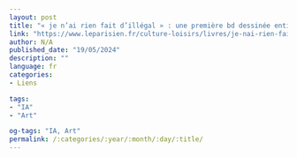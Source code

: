```yaml
---
layout: post
title: "« je n’ai rien fait d’illégal » : une première bd dessinée entièrement par intelligence artificielle autoéditée"
link: "https://www.leparisien.fr/culture-loisirs/livres/je-nai-rien-fait-dillegal-une-premiere-bd-dessinee-entierement-par-intelligence-artificielle-autoeditee-03-10-2023-EJR7YQTAXNCKXPVDFQBVJJHVLE.php"
author: N/A
published_date: "19/05/2024"
description: ""
language: fr
categories:
- Liens

tags:
- "IA"
- "Art"

og-tags: "IA, Art"
permalink: /:categories/:year/:month/:day/:title/
---
```

